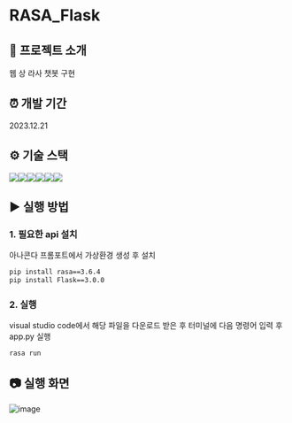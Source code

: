 # RASA_Flask
## 📂 프로젝트 소개
웹 상 라사 챗봇 구현

## ⏰ 개발 기간
2023.12.21

## ⚙ 기술 스택
<img src="https://img.shields.io/badge/python-3776AB?style=for-the-badge&logo=python&logoColor=white"><img src="https://img.shields.io/badge/Rasa-5A17EE?style=for-the-badge&logo=Rasa&logoColor=white"><img src="https://img.shields.io/badge/flask-000000?style=for-the-badge&logo=flask&logoColor=white"><img src="https://img.shields.io/badge/html5-E34F26?style=for-the-badge&logo=html5&logoColor=white"><img src="https://img.shields.io/badge/css-1572B6?style=for-the-badge&logo=css3&logoColor=white"><img src="https://img.shields.io/badge/javascript-F7DF1E?style=for-the-badge&logo=javascript&logoColor=black"> 

## ▶️ 실행 방법
### 1. 필요한 api 설치
아나콘다 프롬포트에서 가상환경 생성 후 설치</br>
```bash
pip install rasa==3.6.4
pip install Flask==3.0.0
```

### 2. 실행
visual studio code에서 해당 파일을 다운로드 받은 후 터미널에 다음 명령어 입력 후 app.py 실행</br>
```bash
rasa run
```

## 📷 실행 화면
![image](https://github.com/jebomin/RASA_Flask/assets/42407430/7a2282ee-5e26-4d90-8c32-1e7fd2cb5e26)
